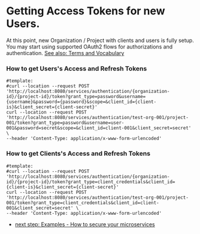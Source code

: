 # Getting Access Tokens for new Users.
At this point, new Organization / Project with clients and users is fully setup.
You may start using supported OAuth2 flows for authorizations and authentication.
[See also: Terms and Vocabulary](Terms-and-Vocabulary.md)

### How to get Users's Access and Refresh Tokens
```
#template:
#curl --location --request POST 'http://localhost:8080/services/authentication/{organization-id}/{project-id}/token?grant_type=password&username={username}&password={password}&scope=&client_id={client-is}&client_secret={client-secret}'
curl --location --request POST 'http://localhost:8080/services/authentication/test-org-001/project-001/token?grant_type=password&username=user-001&password=secret&scope=&client_id=client-001&client_secret=secret' \
--header 'Content-Type: application/x-www-form-urlencoded'
```

### How to get Clients's Access and Refresh Tokens
```
#template:
#curl --location --request POST 'http://localhost:8080/services/authentication/{organization-id}/{project-id}/token?grant_type=client_credentials&client_id={client-is}&client_secret={client-secret}'
curl --location --request POST 'http://localhost:8080/services/authentication/test-org-001/project-001/token?grant_type=client_credentials&client_id=client-001&client_secret=secret' \
--header 'Content-Type: application/x-www-form-urlencoded'
```

* [next step: Examples - How to secure your microservices](../../iam-examples)
